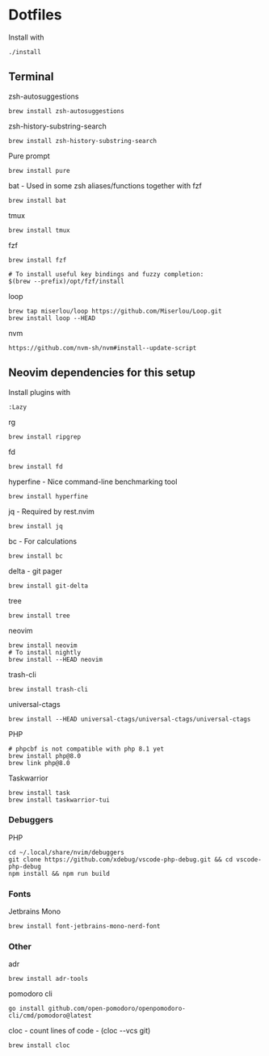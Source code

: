# Dotfiles

Install with

	./install

## Terminal

zsh-autosuggestions

	brew install zsh-autosuggestions

zsh-history-substring-search

	brew install zsh-history-substring-search

Pure prompt

	brew install pure

bat - Used in some zsh aliases/functions together with fzf

	brew install bat

tmux

	brew install tmux

fzf

	brew install fzf

	# To install useful key bindings and fuzzy completion:
	$(brew --prefix)/opt/fzf/install

loop

	brew tap miserlou/loop https://github.com/Miserlou/Loop.git
	brew install loop --HEAD

nvm

	https://github.com/nvm-sh/nvm#install--update-script

## Neovim dependencies for this setup

Install plugins with

	:Lazy

rg

	brew install ripgrep

fd

	brew install fd

hyperfine - Nice command-line benchmarking tool

	brew install hyperfine

jq - Required by rest.nvim

	brew install jq

bc - For calculations

	brew install bc

delta - git pager

	brew install git-delta

tree

	brew install tree

neovim

	brew install neovim
	# To install nightly
	brew install --HEAD neovim

trash-cli

	brew install trash-cli

universal-ctags

	brew install --HEAD universal-ctags/universal-ctags/universal-ctags

PHP

	# phpcbf is not compatible with php 8.1 yet
	brew install php@8.0
	brew link php@8.0

Taskwarrior

	brew install task
	brew install taskwarrior-tui

### Debuggers

PHP

	cd ~/.local/share/nvim/debuggers
	git clone https://github.com/xdebug/vscode-php-debug.git && cd vscode-php-debug
	npm install && npm run build

### Fonts

Jetbrains Mono

	brew install font-jetbrains-mono-nerd-font

### Other

adr

	brew install adr-tools


pomodoro cli

	go install github.com/open-pomodoro/openpomodoro-cli/cmd/pomodoro@latest

cloc - count lines of code - (cloc --vcs git)

	brew install cloc

